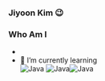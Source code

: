 ### Jiyoon Kim 😉

### Who Am I

- 
- 🌱 I’m currently learning <br/>
<img alt="Java" src ="https://img.shields.io/badge/Java-007396.svg?&style=for-the-badge&logo=Java&logoColor=white"/> <img alt="Java" src ="https://img.shields.io/badge/HTML-E34F26.svg?&style=for-the-badge&logo=HTML5&logoColor=white"/><img alt="Java" src ="https://img.shields.io/badge/HTML-E34F26.svg?&style=for-the-badge&logo=HTML5&logoColor=white"/>

